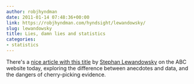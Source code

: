 ```yaml
---
author: robjhyndman
date: 2011-01-14 07:48:36+00:00
link: https://robjhyndman.com/hyndsight/lewandowsky/
slug: lewandowsky
title: Lies, damn lies and statistics
categories:
- statistics
---
```


There's a [nice article with this title](http://www.abc.net.au/unleashed/43020.html) by [Stephan Lewandowsky](http://www.abc.net.au/unleashed/stephan-lewandowsky-33172.html) on the ABC website today, exploring the difference between anecdotes and data, and the dangers of cherry-picking evidence.
